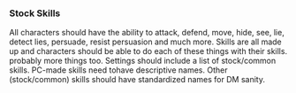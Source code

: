 ### Stock Skills
All characters should have the ability to attack, defend, move, hide, see, lie, detect lies, persuade, resist persuasion and much more.
Skills are all made up and characters should be able to do each of these things with their skills. probably more things too. Settings should include a list of stock/common skills. PC-made skills need tohave descriptive names. Other (stock/common) skills should have standardized names for DM sanity.